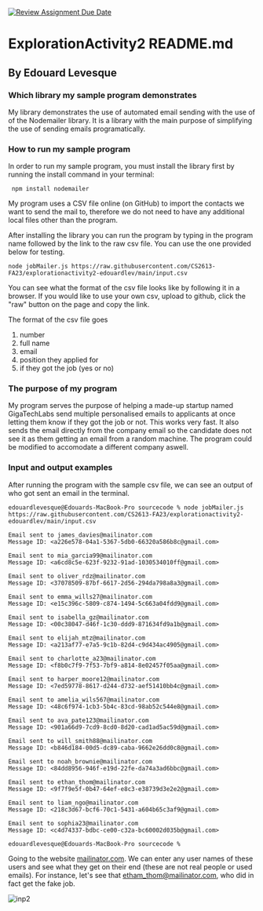 [![Review Assignment Due Date](https://classroom.github.com/assets/deadline-readme-button-24ddc0f5d75046c5622901739e7c5dd533143b0c8e959d652212380cedb1ea36.svg)](https://classroom.github.com/a/kCrKdl4V)
# ExplorationActivity2 README.md
## By Edouard Levesque
### Which library my sample program demonstrates
My library demonstrates the use of automated email sending with the use of of the Nodemailer library. It is a library with the main purpose of simplifying the use of sending emails programatically.

### How to run my sample program

In order to run my sample program, you must install the library first by running the install command in your terminal: 
```console
 npm install nodemailer
```

My program uses a CSV file online (on GitHub) to import the contacts we want to send the mail to, therefore we do not need to have any additional local files other than the program.

After installing the library you can run the program by typing in the program name followed by the link to the raw csv file. You can use the one provided below for testing. 

```console
node jobMailer.js https://raw.githubusercontent.com/CS2613-FA23/explorationactivity2-edouardlev/main/input.csv
```
You can see what the format of the csv file looks like by following it in a browser. If you would like to use your own csv, upload to github, click the "raw" button on the page and copy the link.

The format of the csv file goes 
1. number 
2. full name 
3. email 
4. position they applied for 
5. if they got the job (yes or no)


### The purpose of my program

My program serves the purpose of helping a made-up startup named GigaTechLabs send multiple personalised emails to applicants at once letting them know if they got the job or not. This works very fast. It also sends the email directly from the company email so the candidate does not see it as them getting an email from a random machine. The program could be modified to accomodate a different company aswell. 

### Input and output examples

After running the program with the sample csv file, we can see an output of who got sent an email in the terminal.

```console
edouardlevesque@Edouards-MacBook-Pro sourcecode % node jobMailer.js https://raw.githubusercontent.com/CS2613-FA23/explorationactivity2-edouardlev/main/input.csv 

Email sent to james_davies@mailinator.com
Message ID: <a226e578-04a1-5367-5db0-66320a586b8c@gmail.com>

Email sent to mia_garcia99@mailinator.com
Message ID: <a6cd8c5e-623f-9232-91ad-1030534010ff@gmail.com>

Email sent to oliver_rdz@mailinator.com
Message ID: <37078509-87bf-6617-2d56-294da798a8a3@gmail.com>

Email sent to emma_wills27@mailinator.com
Message ID: <e15c396c-5809-c874-1494-5c663a04fdd9@gmail.com>

Email sent to isabella_gz@mailinator.com
Message ID: <00c38047-d46f-1c30-ddd9-871634fd9a1b@gmail.com>

Email sent to elijah_mtz@mailinator.com
Message ID: <a213af77-e7a5-9c1b-82d4-c9d434ac4905@gmail.com>

Email sent to charlotte_a23@mailinator.com
Message ID: <f8b0c7f9-7f53-7bf9-a814-8e02457f05aa@gmail.com>

Email sent to harper_moore12@mailinator.com
Message ID: <7ed59778-8617-d244-d732-aef51410bb4c@gmail.com>

Email sent to amelia_wils567@mailinator.com
Message ID: <48c6f974-1cb3-5b4c-83cd-98ab52c544e8@gmail.com>

Email sent to ava_pate123@mailinator.com
Message ID: <901a66d9-7cd9-8cd0-8d20-cad1ad5ac59d@gmail.com>

Email sent to will_smith88@mailinator.com
Message ID: <b846d184-00d5-dc89-caba-9662e26dd0c8@gmail.com>

Email sent to noah_brownie@mailinator.com
Message ID: <84dd8956-946f-e19d-22fe-da74a3ad6bbc@gmail.com>

Email sent to ethan_thom@mailinator.com
Message ID: <9f7f9e5f-0b47-64ef-e8c3-e38739d3e2e2@gmail.com>

Email sent to liam_ngo@mailinator.com
Message ID: <218c3d67-bcf6-70c1-5431-a604b65c3af9@gmail.com>

Email sent to sophia23@mailinator.com
Message ID: <c4d74337-bdbc-ce00-c32a-bc60002d035b@gmail.com>

edouardlevesque@Edouards-MacBook-Pro sourcecode % 
```

Going to the website [mailinator.com]('https://www.mailinator.com/'). We can enter any user names of these users and see what they get on their end (these are not real people or used emails). For instance, let's see that etham_thom@mailinator.com, who did in fact get the fake job.

![inp2](https://i.ibb.co/3M6gjqm/Screenshot-2023-10-11-at-10-56-35-PM.png)


